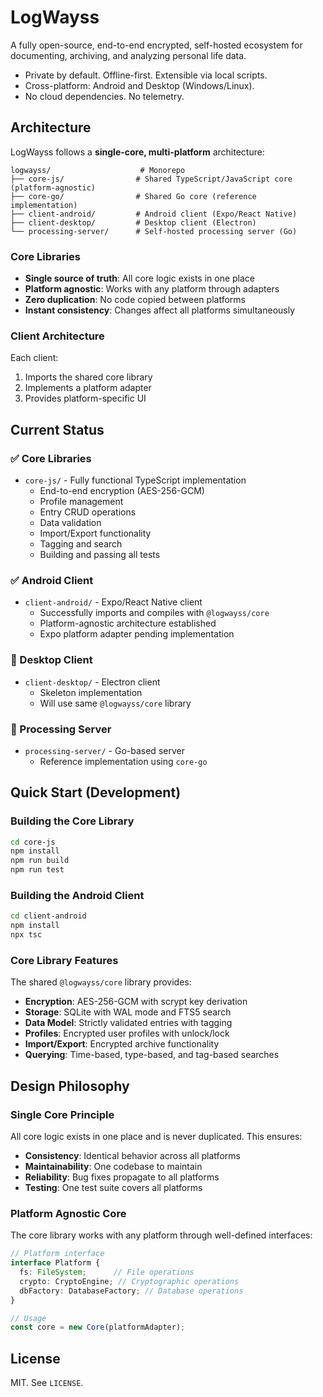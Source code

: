 # LogWayss

A fully open-source, end-to-end encrypted, self-hosted ecosystem for documenting, archiving, and analyzing personal life data.

- Private by default. Offline-first. Extensible via local scripts.
- Cross-platform: Android and Desktop (Windows/Linux).
- No cloud dependencies. No telemetry.

## Architecture

LogWayss follows a **single-core, multi-platform** architecture:

```
logwayss/                    # Monorepo
├── core-js/                # Shared TypeScript/JavaScript core (platform-agnostic)
├── core-go/                # Shared Go core (reference implementation)
├── client-android/         # Android client (Expo/React Native)
├── client-desktop/         # Desktop client (Electron)
└── processing-server/      # Self-hosted processing server (Go)
```

### Core Libraries
- **Single source of truth**: All core logic exists in one place
- **Platform agnostic**: Works with any platform through adapters
- **Zero duplication**: No code copied between platforms
- **Instant consistency**: Changes affect all platforms simultaneously

### Client Architecture
Each client:
1. Imports the shared core library
2. Implements a platform adapter
3. Provides platform-specific UI

## Current Status

### ✅ Core Libraries
- `core-js/` - Fully functional TypeScript implementation
  - End-to-end encryption (AES-256-GCM)
  - Profile management
  - Entry CRUD operations
  - Data validation
  - Import/Export functionality
  - Tagging and search
  - Building and passing all tests

### ✅ Android Client
- `client-android/` - Expo/React Native client
  - Successfully imports and compiles with `@logwayss/core`
  - Platform-agnostic architecture established
  - Expo platform adapter pending implementation

### 🚧 Desktop Client
- `client-desktop/` - Electron client
  - Skeleton implementation
  - Will use same `@logwayss/core` library

### 🚧 Processing Server
- `processing-server/` - Go-based server
  - Reference implementation using `core-go`

## Quick Start (Development)

### Building the Core Library
```bash
cd core-js
npm install
npm run build
npm run test
```

### Building the Android Client
```bash
cd client-android
npm install
npx tsc
```

### Core Library Features
The shared `@logwayss/core` library provides:

- **Encryption**: AES-256-GCM with scrypt key derivation
- **Storage**: SQLite with WAL mode and FTS5 search
- **Data Model**: Strictly validated entries with tagging
- **Profiles**: Encrypted user profiles with unlock/lock
- **Import/Export**: Encrypted archive functionality
- **Querying**: Time-based, type-based, and tag-based searches

## Design Philosophy

### Single Core Principle
All core logic exists in one place and is never duplicated. This ensures:

- **Consistency**: Identical behavior across all platforms
- **Maintainability**: One codebase to maintain
- **Reliability**: Bug fixes propagate to all platforms
- **Testing**: One test suite covers all platforms

### Platform Agnostic Core
The core library works with any platform through well-defined interfaces:

```typescript
// Platform interface
interface Platform {
  fs: FileSystem;      // File operations
  crypto: CryptoEngine; // Cryptographic operations
  dbFactory: DatabaseFactory; // Database operations
}

// Usage
const core = new Core(platformAdapter);
```

## License

MIT. See `LICENSE`.